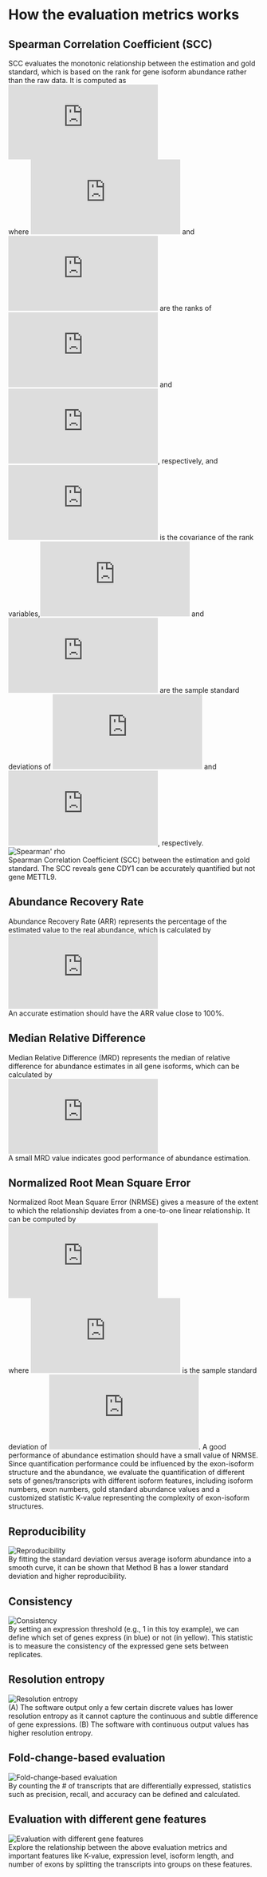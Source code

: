 # How the evaluation metrics works
## Spearman Correlation Coefficient (SCC)
SCC evaluates the monotonic relationship between the estimation and gold standard, which is based on the rank for gene isoform abundance rather than the raw data. It is computed as<br>
![Eeq](https://latex-staging.easygenerator.com/gif.latex?SC%7B%7BC%7D_%7B%5CTheta%20%2C%5Chat%7B%5CTheta%20%7D%7D%7D%3D%5Cfrac%7B%5Coperatorname%7Bcov%7D%5Cleft%28%20r%7B%7Bg%7D_%7B%5CTheta%20%7D%7D%2Cr%7B%7Bg%7D_%7B%7B%5Chat%7B%5CTheta%20%7D%7D%7D%7D%20%5Cright%29%7D%7B%7B%7Bs%7D_%7Br%7B%7Bg%7D_%7B%5CTheta%20%7D%7D%7D%7D%5Ccdot%20%7B%7Bs%7D_%7Br%7B%7Bg%7D_%7B%7B%5Chat%7B%5CTheta%20%7D%7D%7D%7D%7D%7D%7D)<br>
where ![Eq](https://latex-staging.easygenerator.com/gif.latex?r%7B%7Bg%7D_%7B%5CTheta%20%7D%7D) and ![Eq](https://latex-staging.easygenerator.com/gif.latex?r%7B%7Bg%7D_%7B%7B%5Chat%7B%5CTheta%20%7D%7D%7D%7D) are the ranks of ![Eq](https://latex-staging.easygenerator.com/gif.latex?%7B%5CTheta%20%7D) and ![Eq](https://latex-staging.easygenerator.com/gif.latex?%7B%5Chat%7B%5CTheta%20%7D%7D), respectively, and ![formula](https://latex-staging.easygenerator.com/gif.latex?%7B%5Coperatorname%7Bcov%7D%5Cleft%28%20r%7B%7Bg%7D_%7B%5CTheta%20%7D%7D%2Cr%7B%7Bg%7D_%7B%7B%5Chat%7B%5CTheta%20%7D%7D%7D%7D%20%5Cright%29%7D) is the covariance of the rank variables,![Eq](https://latex-staging.easygenerator.com/gif.latex?%7B%7Bs%7D_%7Br%7B%7Bg%7D_%7B%5CTheta%20%7D%7D%7D%7D)  and ![Eq](https://latex-staging.easygenerator.com/gif.latex?%7Bs%7D_%7Br%7B%7Bg%7D_%7B%7B%5Chat%7B%5CTheta%20%7D%7D%7D%7D%7D) are the sample standard deviations of  ![Eq](https://latex-staging.easygenerator.com/gif.latex?r%7B%7Bg%7D_%7B%5CTheta%20%7D%7D) and ![Eq](https://latex-staging.easygenerator.com/gif.latex?r%7B%7Bg%7D_%7B%7B%5Chat%7B%5CTheta%20%7D%7D%7D%7D), respectively.<br>
![Spearman' rho](figures/spearman_correlation.png)<br>
Spearman Correlation Coefficient (SCC) between the estimation and gold standard. The SCC reveals gene CDY1 can be accurately quantified but not gene METTL9.
## Abundance Recovery Rate
Abundance Recovery Rate (ARR) represents the percentage of the estimated value to the real abundance, which is calculated by <br>
![Eq](https://latex.codecogs.com/gif.latex?AR%7B%7BR%7D_%7Bi%7D%7D%3D%5Cfrac%7B%7B%7B%7B%5Chat%7B%5Ctheta%20%7D%7D%7D_%7Bi%7D%7D%7D%7B%7B%7B%5Ctheta%20%7D_%7Bi%7D%7D%7D%5Ctimes%20100%25%2C%5Ctext%7B%20%7D%5Cleft%28%20i%3D1%2C2%2C%5Ccdots%20%2CI%20%5Cright%29)<br>
An accurate estimation should have the ARR value close to 100%.
## Median Relative Difference
Median Relative Difference (MRD) represents the median of relative difference for abundance estimates in all gene isoforms, which can be calculated by<br>
![Eq](https://latex.codecogs.com/gif.latex?MRD%3Dmedian%5Cleft%5C%7B%20%5Cfrac%7B%5Cleft%7C%20%7B%7B%5Ctheta%20%7D_%7Bi%7D%7D-%7B%7B%7B%5Chat%7B%5Ctheta%20%7D%7D%7D_%7Bi%7D%7D%20%5Cright%7C%7D%7B%7B%7B%5Ctheta%20%7D_%7Bi%7D%7D%7D%2C%5Ctext%7B%20%7D%5Cleft%28%20i%3D1%2C2%2C%5Ccdots%20%2CI%20%5Cright%29%20%5Cright%5C%7D)<br>
A small MRD value indicates good performance of abundance estimation.
## Normalized Root Mean Square Error
Normalized Root Mean Square Error (NRMSE) gives a measure of the extent to which the relationship deviates from a one-to-one linear relationship. It can be computed by<br>
![Eq](https://latex-staging.easygenerator.com/gif.latex?NRMSE%3D%5Cfrac%7B%5Csqrt%7B%5Cfrac%7B1%7D%7BI%7D%5Csum%5Climits_%7Bi%3D1%7D%5E%7BI%7D%7B%7B%7B%5Cleft%28%20%7B%7B%5Ctheta%20%7D_%7Bi%7D%7D-%7B%7B%7B%5Chat%7B%5Ctheta%20%7D%7D%7D_%7Bi%7D%7D%20%5Cright%29%7D%5E%7B2%7D%7D%7D%7D%7D%7B%7B%7Bs%7D_%7B%5CTheta%20%7D%7D%7D)<br>
where ![Eq](https://latex.codecogs.com/gif.latex?s_%7B%5CTheta%7D) is the sample standard deviation of ![Eq](https://latex.codecogs.com/gif.latex?%5CTheta). A good performance of abundance estimation should have a small value of NRMSE.
Since quantification performance could be influenced by the exon-isoform structure and the abundance, we evaluate the quantification of different sets of genes/transcripts with different isoform features, including isoform numbers, exon numbers, gold standard abundance values and a customized  statistic  K-value representing the complexity of exon-isoform structures.

## Reproducibility
![Reproducibility](figures/reproducibility.png)<br>
By fitting the standard deviation versus average isoform abundance into a smooth curve, it can be shown that Method B has a lower standard deviation and higher reproducibility.
## Consistency
![Consistency](figures/consistency.png)<br>
By setting an expression threshold (e.g., 1 in this toy example), we can define which set of genes express (in blue) or not (in yellow). This statistic is to measure the consistency of the expressed gene sets between replicates. 
## Resolution entropy
![Resolution entropy](figures/resolution_entropy.png)<br>
(A) The software output only a few certain discrete values has lower resolution entropy as it cannot capture the continuous and subtle difference of gene expressions. (B) The software with continuous output values has higher resolution entropy.
## Fold-change-based evaluation
![Fold-change-based evaluation](figures/fold-change-based-evaluation.png)<br>
By counting the # of transcripts that are differentially expressed, statistics such as precision, recall, and accuracy can be defined and calculated.
## Evaluation with different gene features
![Evaluation with different gene features](figures/split.jpg)<br>
Explore the relationship between the above evaluation metrics and important features like K-value, expression level, isoform length, and number of exons by splitting the transcripts into groups on these features.
